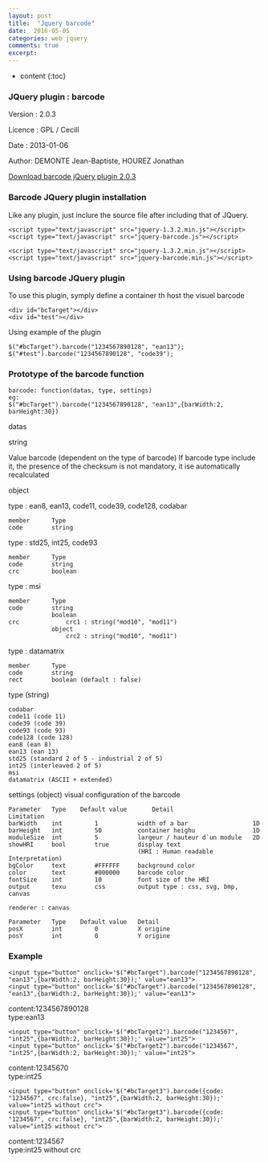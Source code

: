 ```yaml
---
layout: post
title:  "Jquery barcode"
date:  2016-05-05
categories: web jquery
comments: true
excerpt:
---
```


* content
{:toc}

### JQuery plugin : barcode

Version : 2.0.3

Licence : GPL / Cecill

Date : 2013-01-06

Author: DEMONTE Jean-Baptiste, HOUREZ Jonathan

[Download barcode jQuery plugin 2.0.3](http://barcode-coder.com/download/jquery-barcode-2.0.3.zip)

### Barcode JQuery plugin installation

Like any plugin, just inclure the source file after including that of JQuery.

	<script type="text/javascript" src="jquery-1.3.2.min.js"></script>
	<script type="text/javascript" src="jquery-barcode.js"></script>

	<script type="text/javascript" src="jquery-1.3.2.min.js"></script>
	<script type="text/javascript" src="jquery-barcode.min.js"></script>

### Using barcode JQuery plugin

To use this plugin, symply define a container th host the visuel barcode

	<div id="bcTarget"></div>
	<div id="test"></div>

Using example of the plugin

	$("#bcTarget").barcode("1234567890128", "ean13");
	$("#test").barcode("1234567890128", "code39");

### Prototype of the barcode function

	barcode: function(datas, type, settings)
	eg:
	$("#bcTarget").barcode("1234567890128", "ean13",{barWidth:2, barHeight:30})

datas

string

Value barcode (dependent on the type of barcode)
If barcode type include it, the presence of the checksum is not mandatory, it ise automatically recalculated

object

type : ean8, ean13, code11, code39, code128, codabar

	member      Type
	code	    string

type : std25, int25, code93

	member	    Type
	code	    string
	crc         boolean

type : msi

	member	    Type
	code	    string
                boolean
	crc             crc1 : string("mod10", "mod11")
                object
                    crc2 : string("mod10", "mod11")

type : datamatrix

	member	    Type
	code	    string
	rect	    boolean (default : false)

type (string)

	codabar
	code11 (code 11)
	code39 (code 39)
	code93 (code 93)
	code128 (code 128)
	ean8 (ean 8)
	ean13 (ean 13)
	std25 (standard 2 of 5 - industrial 2 of 5)
	int25 (interleaved 2 of 5)
	msi
	datamatrix (ASCII + extended)

settings (object)
visual configuration of the barcode

	Parameter   Type    Default value       Detail                  Limitation
	barWidth    int         1           width of a bar                  1D
	barHeight   int         50          container heighu                1D
	moduleSize  int         5           largeur / hauteur d`un module   2D
	showHRI     bool        true        display text
                                        (HRI : Human readable Interpretation)
	bgColor     text        #FFFFFF     background color
	color       text        #000000     barcode color
	fontSize    int         10          font size of the HRI
	output      texu        css         output type : css, svg, bmp, canvas
    
	renderer : canvas
    
	Parameter   Type    Default value   Detail
	posX        int         0           X origine
	posY        int         0           Y origine


### Example

	<input type="button" onclick='$("#bcTarget").barcode("1234567890128", "ean13",{barWidth:2, barHeight:30});' value="ean13">
	<input type="button" onclick='$("#bcTarget").barcode("1234567890128", "ean13",{barWidth:2, barHeight:30});' value="ean13">

content:1234567890128  
type:ean13



	<input type="button" onclick='$("#bcTarget2").barcode("1234567", "int25",{barWidth:2, barHeight:30});' value="int25">
	<input type="button" onclick='$("#bcTarget2").barcode("1234567", "int25",{barWidth:2, barHeight:30});' value="int25">

content:12345670  
type:int25



	<input type="button" onclick='$("#bcTarget3").barcode({code: "1234567", crc:false}, "int25",{barWidth:2, barHeight:30});' value="int25 without crc">
	<input type="button" onclick='$("#bcTarget3").barcode({code: "1234567", crc:false}, "int25",{barWidth:2, barHeight:30});' value="int25 without crc">  

content:1234567  
type:int25 without crc
